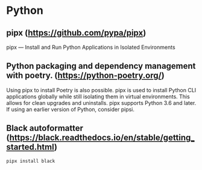 # Python

<!-- ## Package installer PIP https://pypi.org/project/pip/
pip is the package installer for Python. You can use pip to install packages from the Python Package Index and other indexes.

`sudo apt install python3-pip -y` -->

<!-- ## Virtual Environments https://docs.python.org/3/tutorial/venv.html

Python applications will often use packages and modules that don’t come as part of the standard library. Applications will sometimes need a specific version of a library, because the application may require that a particular bug has been fixed or the application may be written using an obsolete version of the library’s interface.

`python3 -m venv tutorial-env` -->

## pipx (https://github.com/pypa/pipx)

pipx — Install and Run Python Applications in Isolated Environments

## Python packaging and dependency management with poetry. (https://python-poetry.org/)

Using pipx to install Poetry is also possible. pipx is used to install Python CLI applications globally while still isolating them in virtual environments. This allows for clean upgrades and uninstalls. pipx supports Python 3.6 and later. If using an earlier version of Python, consider pipsi.

## Black autoformatter (https://black.readthedocs.io/en/stable/getting_started.html)

`pipx install black`
